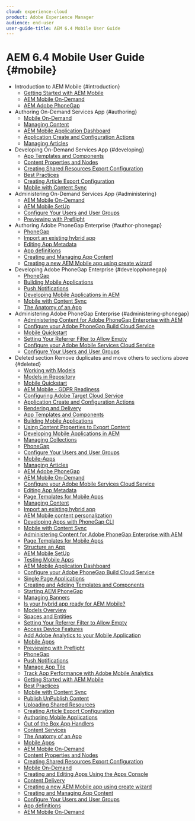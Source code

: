 ```yaml
---
cloud: experience-cloud
product: Adobe Experience Manager
audience: end-user
user-guide-title: AEM 6.4 Mobile User Guide
---
```


# AEM 6.4 Mobile User Guide {#mobile}

+ Introduction to AEM Mobile {#introduction}
    + [Getting Started with AEM Mobile](getting-started-aem-mobile.md)
    + [AEM Mobile On-Demand](getting-started-aem-mobile-on-demand.md)
    + [AEM Adobe PhoneGap](getting-started-aem-mobile-phonegap.md)
+ Authoring On-Demand Services App {#authoring} 
    + [Mobile On-Demand](mobile-apps-ondemand.md)
    + [Managing Content](mobile-apps-ondemand-manage-content-ondemand.md)
    + [AEM Mobile Application Dashboard](mobile-apps-ondemand-application-dashboard.md)
    + [Application Create and Configuration Actions](mobile-apps-ondemand-application-create-configure-action.md)
    + [Managing Articles](mobile-on-demand-managing-articles.md)
+ Developing On-Demand Services App {#developing}
    + [App Templates and Components](app-templates-and-components1.md)
    + [Content Properties and Nodes](content-properties.md)
    + [Creating Shared Resources Export Configuration](creating-shared-resources-export-configuration.md)
    + [Best Practices](best-practices-aem-mobile.md)
    + [Creating Article Export Configuration](creating-article-export-configuration.md)
    + [Mobile with Content Sync](mobile-ondemand-contentsync.md)
+ Administering On-Demand Services App {#administering}
    + [AEM Mobile On-Demand](aem-mobile.md)
    + [AEM Mobile SetUp](aem-mobile-setup.md)
    + [Configure Your Users and User Groups](configure-users-groups.md)
    + [Previewing with Preflight](aem-mobile-manage-ondemand-services.md)
+ Authoring Adobe PhoneGap Enterprise {#author-phonegap}
    + [PhoneGap](developing-in-phonegap.md)
    + [Import an existing hybrid app](phonegap-import-hybrid-app.md)
    + [Editing App Metadata](phonegap-editmetadata.md)
    + [App definitions](phonegap-app-definitions.md)
    + [Creating and Managing App Content](phonegap-manage-app-content.md)
    + [Creating a new AEM Mobile app using create wizard](phonegap-create-new-app.md)
+ Developing Adobe PhoneGap Enterprise {#developphonegap}
    + [PhoneGap](phonegap.md)
    + [Building Mobile Applications](building-app-mobile-phonegap.md)
    + [Push Notifications](phonegap-push-notifications.md)
    + [Developing Mobile Applications in AEM](developing-mobile-applications.md)
    + [Mobile with Content Sync](phonegap-contentsync.md)
    + [The Anatomy of an App](phonegap-apps-arch.md)
+ Administering Adobe PhoneGap Enterprise {#administering-phonegap}
    + [Administering Content for Adobe PhoneGap Enterprise with AEM](administer-phonegap.md)
    + [Configure your Adobe PhoneGap Build Cloud Service](configure-phonegap-build-cloud.md)
    + [Mobile Quickstart](phonegap-mobile-quickstart.md)
    + [Setting Your Referrer Filter to Allow Empty](setting-referrer-filter-empty.md)
    + [Configure your Adobe Mobile Services Cloud Service](configure-adobe-mobile-cloud-service.md)
    + [Configure Your Users and User Groups](aem-mobile-configure-users.md)
+ Deleted section Remove duplicates and move others to sections above {#deleted}
    + [Working with Models](working-with-a-model.md)
    + [Models in Repository](models-in-repository.md)
    + [Mobile Quickstart](phonegap-mobile-quickstart.md)
    + [AEM Mobile - GDPR Readiness](aem-mobile-gdpr-compliance.md)
    + [Configuring Adobe Target Cloud Service](aem-mobile-configuring-cloud-service.md)
    + [Application Create and Configuration Actions](mobile-apps-ondemand-application-create-configure-action.md)
    + [Rendering and Delivery](rendering-and-delivery.md)
    + [App Templates and Components](app-templates-and-components1.md)
    + [Building Mobile Applications](building-app-mobile-phonegap.md)
    + [Using Content Properties to Export Content](on-demand-content-properties-exporting.md)
    + [Developing Mobile Applications in AEM](developing-mobile-applications.md)
    + [Managing Collections](mobile-on-demand-managing-collections.md)
    + [PhoneGap](developing-in-phonegap.md)
    + [Configure Your Users and User Groups](configure-users-groups.md)
    + [Mobile-Apps](mobile-apps.md)
    + [Managing Articles](mobile-on-demand-managing-articles.md)
    + [AEM Adobe PhoneGap](getting-started-aem-mobile-phonegap.md)
    + [AEM Mobile On-Demand](aem-mobile.md)
    + [Configure your Adobe Mobile Services Cloud Service](configure-adobe-mobile-cloud-service.md)
    + [Editing App Metadata](phonegap-editmetadata.md)
    + [Page Templates for Mobile Apps](apps-architecture.md)
    + [Managing Content](mobile-apps-ondemand-manage-content-ondemand.md)
    + [Import an existing hybrid app](phonegap-import-hybrid-app.md)
    + [AEM Mobile content personalization](phonegap-aem-mobile-content-personalization.md)
    + [Developing Apps with PhoneGap CLI](phonegap-apps-pg-cli.md)
    + [Mobile with Content Sync](mobile-ondemand-contentsync.md)
    + [Administering Content for Adobe PhoneGap Enterprise with AEM](administer-phonegap.md)
    + [Page Templates for Mobile Apps](phonegap-apps-arch-page-templates.md)
    + [Structure an App](phonegap-structure-an-app.md)
    + [AEM Mobile SetUp](aem-mobile-setup.md)
    + [Testing Mobile Apps](develop-mobile-apps-testing.md)
    + [AEM Mobile Application Dashboard](mobile-apps-ondemand-application-dashboard.md)
    + [Configure your Adobe PhoneGap Build Cloud Service](configure-phonegap-build-cloud.md)
    <!-- + [Cloud Configuration](mobile-on-demand-associating-an-On-Demand-app-to-cloud-configuration.md) -->
    + [Single Page Applications](phonegap-single-page-applications.md)
    + [Creating and Adding Templates and Components](mobile-ondemand-app-templates.md)
    + [Starting AEM PhoneGap](starting-aem-phonegap-app.md)
    + [Managing Banners](mobile-on-demand-managing-banners.md)
    + [Is your hybrid app ready for AEM Mobile?](phonegap-adding-content-to-imported-app.md)
    + [Models Overview](model-management.md)
    + [Spaces and Entities](spaces-and-entities.md)
    + [Setting Your Referrer Filter to Allow Empty](setting-referrer-filter-empty.md)
    + [Access Device Features](phonegap-access-device-features.md)
    + [Add Adobe Analytics to your Mobile Application](phonegap-add-analytics-to-apps.md)
    + [Mobile Apps](administer-mobile-apps.md)
    + [Previewing with Preflight](aem-mobile-manage-ondemand-services.md)
    + [PhoneGap](phonegap.md)
    + [Push Notifications](phonegap-push-notifications.md)
    + [Manage App Tile](phonegap-app-details-tile.md)
    + [Track App Performance with Adobe Mobile Analytics](phonegap-intro-to-app-analytics.md)
    + [Getting Started with AEM Mobile](getting-started-aem-mobile.md)
    + [Best Practices](best-practices-aem-mobile.md)
    + [Mobile with Content Sync](phonegap-contentsync.md)
    + [Publish UnPublish Content](mobile-on-demand-publishing-unpublishing.md)
    + [Uploading Shared Resources](mobile-on-demand-shared-resources.md)
    + [Creating Article Export Configuration](creating-article-export-configuration.md)
    + [Authoring Mobile Applications](phonegap-authoring-apps.md)
    + [Out of the Box App Handlers](contentsync-app-handlers.md)
    + [Content Services](developing-content-services.md)
    + [The Anatomy of an App](phonegap-apps-arch.md)
    + [Mobile Apps](develop-mobile-apps.md)
    + [AEM Mobile On-Demand](aem-mobile-on-demand.md)
    + [Content Properties and Nodes](content-properties.md)
    + [Creating Shared Resources Export Configuration](creating-shared-resources-export-configuration.md)
    + [Mobile On-Demand](mobile-apps-ondemand.md)
    + [Creating and Editing Apps Using the Apps Console](phonegap-apps-console.md)
    + [Content Delivery](develop-content-as-a-service.md)
    + [Creating a new AEM Mobile app using create wizard](phonegap-create-new-app.md)
    + [Creating and Managing App Content](phonegap-manage-app-content.md)
    + [Configure Your Users and User Groups](aem-mobile-configure-users.md)
    + [App definitions](phonegap-app-definitions.md)
    + [AEM Mobile On-Demand](getting-started-aem-mobile-on-demand.md)

<!--

we deleted this one above due to bug workaround

Authoring On-Demand Services App {#authoring} 
    [Cloud Configuration](mobile-on-demand-associating-an-on-demand-app-to-cloud-configuration.md)     
-->
